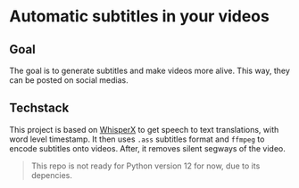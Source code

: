 # Automatic subtitles in your videos

## Goal

The goal is to generate subtitles and make videos more alive. This way, they can be posted on social medias.

## Techstack

This project is based on [WhisperX](https://github.com/m-bain/whisperX) to get speech to text translations, with word level timestamp. It then uses ```.ass``` subtitles format and ```ffmpeg``` to encode subtitles onto videos. After, it removes silent segways of the video.

> This repo is not ready for Python version 12 for now, due to its depencies.